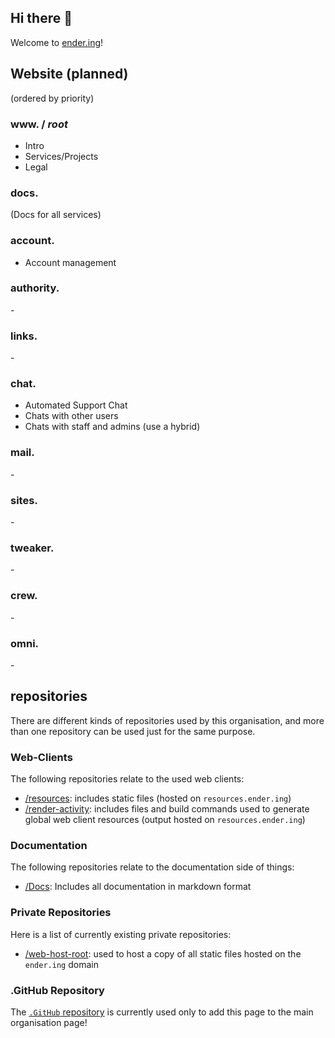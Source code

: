 ## Hi there 👋

Welcome to [ender.ing](https://ender.ing/)!

## Website (planned)

(ordered by priority)

### www. / *root*

- Intro
- Services/Projects
- Legal

### docs.

(Docs for all services)

### account.

- Account management

### authority.

\-

### links.

\-

### chat.

- Automated Support Chat
- Chats with other users
- Chats with staff and admins
  (use a hybrid)

### mail.

\-

### sites.

\-

### tweaker.

\-

### crew.

\-

### omni.

\-

## repositories

There are different kinds of repositories used by this organisation, and more than one repository can be used just for the same purpose.

### Web-Clients

The following repositories relate to the used web clients:

- [/resources](https://github.com/Ender-ing/resources): includes static files (hosted on `resources.ender.ing`)
- [/render-activity](https://github.com/Ender-ing/render-activity): includes files and build commands used to generate global web client resources (output hosted on `resources.ender.ing`)

### Documentation

The following repositories relate to the documentation side of things:

- [/Docs](https://github.com/Ender-ing/Docs): Includes all documentation in markdown format

### Private Repositories

Here is a list of currently existing private repositories:

- [/web-host-root](https://github.com/Ender-ing/web-host-root): used to host a copy of all static files hosted on the `ender.ing` domain

### .GitHub Repository

The [`.GitHub` repository](https://github.com/Ender-ing/.github) is currently used only to add this page to the main organisation page!
